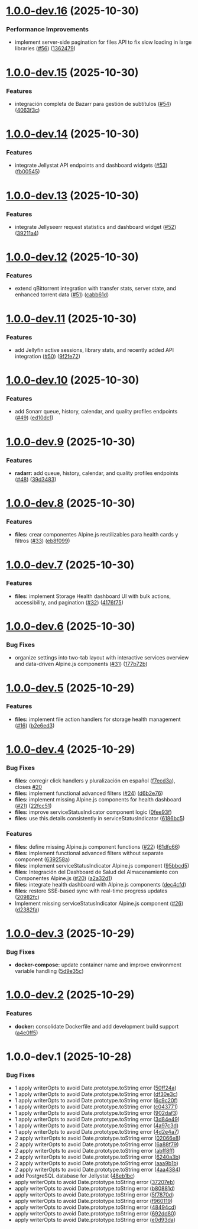 # [1.0.0-dev.16](https://github.com/carcheky/keepercheky/compare/v1.0.0-dev.15...v1.0.0-dev.16) (2025-10-30)


### Performance Improvements

* implement server-side pagination for files API to fix slow loading in large libraries ([#56](https://github.com/carcheky/keepercheky/issues/56)) ([1362479](https://github.com/carcheky/keepercheky/commit/1362479fbfe0300ff256134f1038a50e414b38be))

# [1.0.0-dev.15](https://github.com/carcheky/keepercheky/compare/v1.0.0-dev.14...v1.0.0-dev.15) (2025-10-30)


### Features

* integración completa de Bazarr para gestión de subtítulos ([#54](https://github.com/carcheky/keepercheky/issues/54)) ([4063f3c](https://github.com/carcheky/keepercheky/commit/4063f3c22b64c64afe1ec82e2d05a52468382dc2))

# [1.0.0-dev.14](https://github.com/carcheky/keepercheky/compare/v1.0.0-dev.13...v1.0.0-dev.14) (2025-10-30)


### Features

* integrate Jellystat API endpoints and dashboard widgets ([#53](https://github.com/carcheky/keepercheky/issues/53)) ([fb00545](https://github.com/carcheky/keepercheky/commit/fb00545c0c469ccc2f8ea20daa042d48a32f9f9d))

# [1.0.0-dev.13](https://github.com/carcheky/keepercheky/compare/v1.0.0-dev.12...v1.0.0-dev.13) (2025-10-30)


### Features

* integrate Jellyseerr request statistics and dashboard widget ([#52](https://github.com/carcheky/keepercheky/issues/52)) ([39211a4](https://github.com/carcheky/keepercheky/commit/39211a4ce74a40c8c55d83ffd45785e7b7f61d06))

# [1.0.0-dev.12](https://github.com/carcheky/keepercheky/compare/v1.0.0-dev.11...v1.0.0-dev.12) (2025-10-30)


### Features

* extend qBittorrent integration with transfer stats, server state, and enhanced torrent data ([#51](https://github.com/carcheky/keepercheky/issues/51)) ([cabb61d](https://github.com/carcheky/keepercheky/commit/cabb61da11eb031037c29a35a4970e962311a648))

# [1.0.0-dev.11](https://github.com/carcheky/keepercheky/compare/v1.0.0-dev.10...v1.0.0-dev.11) (2025-10-30)


### Features

* add Jellyfin active sessions, library stats, and recently added API integration ([#50](https://github.com/carcheky/keepercheky/issues/50)) ([9f2fe72](https://github.com/carcheky/keepercheky/commit/9f2fe724e45f67a02eadc7985d36b9b33f4fe164))

# [1.0.0-dev.10](https://github.com/carcheky/keepercheky/compare/v1.0.0-dev.9...v1.0.0-dev.10) (2025-10-30)


### Features

* add Sonarr queue, history, calendar, and quality profiles endpoints ([#49](https://github.com/carcheky/keepercheky/issues/49)) ([ed10dc1](https://github.com/carcheky/keepercheky/commit/ed10dc12bbe923b285b9f19449762c96b337300a))

# [1.0.0-dev.9](https://github.com/carcheky/keepercheky/compare/v1.0.0-dev.8...v1.0.0-dev.9) (2025-10-30)


### Features

* **radarr:** add queue, history, calendar, and quality profiles endpoints ([#48](https://github.com/carcheky/keepercheky/issues/48)) ([39d3483](https://github.com/carcheky/keepercheky/commit/39d34836464d6c290a001a320005af0bc92143cd))

# [1.0.0-dev.8](https://github.com/carcheky/keepercheky/compare/v1.0.0-dev.7...v1.0.0-dev.8) (2025-10-30)


### Features

* **files:** crear componentes Alpine.js reutilizables para health cards y filtros ([#33](https://github.com/carcheky/keepercheky/issues/33)) ([eb8f099](https://github.com/carcheky/keepercheky/commit/eb8f099bc25d194e5988c54df32c4a8a4ad6de03))

# [1.0.0-dev.7](https://github.com/carcheky/keepercheky/compare/v1.0.0-dev.6...v1.0.0-dev.7) (2025-10-30)


### Features

* **files:** implement Storage Health dashboard UI with bulk actions, accessibility, and pagination ([#32](https://github.com/carcheky/keepercheky/issues/32)) ([4176f75](https://github.com/carcheky/keepercheky/commit/4176f75a45de92409893d9c3f2367801205108b0))

# [1.0.0-dev.6](https://github.com/carcheky/keepercheky/compare/v1.0.0-dev.5...v1.0.0-dev.6) (2025-10-30)


### Bug Fixes

* organize settings into two-tab layout with interactive services overview and data-driven Alpine.js components ([#31](https://github.com/carcheky/keepercheky/issues/31)) ([177b72b](https://github.com/carcheky/keepercheky/commit/177b72b9a39eab6dd159b56bff25183066eec2af))

# [1.0.0-dev.5](https://github.com/carcheky/keepercheky/compare/v1.0.0-dev.4...v1.0.0-dev.5) (2025-10-29)


### Features

* **files:** implement file action handlers for storage health management ([#16](https://github.com/carcheky/keepercheky/issues/16)) ([b2e6ed3](https://github.com/carcheky/keepercheky/commit/b2e6ed330c91f651b9ef442fb363b2111ae31c36))

# [1.0.0-dev.4](https://github.com/carcheky/keepercheky/compare/v1.0.0-dev.3...v1.0.0-dev.4) (2025-10-29)


### Bug Fixes

* **files:** corregir click handlers y pluralización en español ([f7ecd3a](https://github.com/carcheky/keepercheky/commit/f7ecd3aa11cdf5883c2a464844650ee063ae5874)), closes [#20](https://github.com/carcheky/keepercheky/issues/20)
* **files:** implement functional advanced filters ([#24](https://github.com/carcheky/keepercheky/issues/24)) ([d6b2e76](https://github.com/carcheky/keepercheky/commit/d6b2e768e98167f27623242dd7a80))
* **files:** implement missing Alpine.js components for health dashboard ([#21](https://github.com/carcheky/keepercheky/issues/21)) ([22fcc51](https://github.com/carcheky/keepercheky/commit/22fcc51))
* **files:** improve serviceStatusIndicator component logic ([0fee93f](https://github.com/carcheky/keepercheky/commit/0fee93f088f1f7c3e8ec54d75c9496cdb427bcc0))
* **files:** use this.details consistently in serviceStatusIndicator ([6186bc5](https://github.com/carcheky/keepercheky/commit/6186bc50b4265b777bea6a4efd16eb08a4920e2d))


### Features

* **files:** define missing Alpine.js component functions ([#22](https://github.com/carcheky/keepercheky/issues/22)) ([61dfc66](https://github.com/carcheky/keepercheky/commit/61dfc669b723594549633114f542db34563e893d))
* **files:** implement functional advanced filters without separate component ([639258a](https://github.com/carcheky/keepercheky/commit/639258a1373bbac80b8dc147ec47f7c482bd9d27))
* **files:** implement serviceStatusIndicator Alpine.js component ([95bbcd5](https://github.com/carcheky/keepercheky/commit/95bbcd58aa278fa20f2069040c6a7ff6176f270b))
* **files:** Integración del Dashboard de Salud del Almacenamiento con Componentes Alpine.js ([#20](https://github.com/carcheky/keepercheky/issues/20)) ([a2a32d1](https://github.com/carcheky/keepercheky/commit/a2a32d1c1a2eb7d90d9ad9c0c049fc5d81d31988))
* **files:** integrate health dashboard with Alpine.js components ([dec4cfd](https://github.com/carcheky/keepercheky/commit/dec4cfd66236cc76fba48abb11a188f03ff397d0))
* **files:** restore SSE-based sync with real-time progress updates ([20982fc](https://github.com/carcheky/keepercheky/commit/20982fc30042c88ff71a8809fa51ec21935eb09e))
* Implement missing serviceStatusIndicator Alpine.js component ([#26](https://github.com/carcheky/keepercheky/issues/26)) ([d2382fa](https://github.com/carcheky/keepercheky/commit/d2382fad6344e16d1c7132d8958bef000fa36f33))


# [1.0.0-dev.3](https://github.com/carcheky/keepercheky/compare/v1.0.0-dev.2...v1.0.0-dev.3) (2025-10-29)


### Bug Fixes

* **docker-compose:** update container name and improve environment variable handling ([5d9e35c](https://github.com/carcheky/keepercheky/commit/5d9e35c378a7d6516c8c63c26a319af1c093e03a))

# [1.0.0-dev.2](https://github.com/carcheky/keepercheky/compare/v1.0.0-dev.1...v1.0.0-dev.2) (2025-10-29)


### Features

* **docker:** consolidate Dockerfile and add development build support ([a4e0ff5](https://github.com/carcheky/keepercheky/commit/a4e0ff50f8b0864c1efac74c3c6043ed3312ce40))

# 1.0.0-dev.1 (2025-10-28)


### Bug Fixes

* 1 apply writerOpts to avoid Date.prototype.toString error ([50ff24a](https://github.com/carcheky/keepercheky/commit/50ff24acf0a26f68d58beeaa3c7656246ee6f4b0))
* 1 apply writerOpts to avoid Date.prototype.toString error ([df30e3c](https://github.com/carcheky/keepercheky/commit/df30e3c3e91bd94a7141cd9bd365f17e78888fdc))
* 1 apply writerOpts to avoid Date.prototype.toString error ([6c9c20f](https://github.com/carcheky/keepercheky/commit/6c9c20fa2b77f803c2813e30af2d475c4314f80b))
* 1 apply writerOpts to avoid Date.prototype.toString error ([c043771](https://github.com/carcheky/keepercheky/commit/c04377112f6a8dccb313cf1e62eca38bbdb80353))
* 1 apply writerOpts to avoid Date.prototype.toString error ([902daf3](https://github.com/carcheky/keepercheky/commit/902daf3b678242754855a8003c8cad15bc415ad6))
* 1 apply writerOpts to avoid Date.prototype.toString error ([3d84e49](https://github.com/carcheky/keepercheky/commit/3d84e49f0b1da0e6720baa229a9fef0a386ca239))
* 1 apply writerOpts to avoid Date.prototype.toString error ([4a97c3d](https://github.com/carcheky/keepercheky/commit/4a97c3d071cabbb368f6a3ee25f698c5e7194f80b))
* 1 apply writerOpts to avoid Date.prototype.toString error ([4d2e4a7](https://github.com/carcheky/keepercheky/commit/4d2e4a7a5d7b757d741d55d8c9eb81540edf2c37))
* 2 apply writerOpts to avoid Date.prototype.toString error ([02066e8](https://github.com/carcheky/keepercheky/commit/02066e83c3bbd2821b3afbb9b7540a10f33171e6))
* 2 apply writerOpts to avoid Date.prototype.toString error ([6a88f79](https://github.com/carcheky/keepercheky/commit/6a88f799fbcf7a157923cb76ce8606c1992097ed))
* 2 apply writerOpts to avoid Date.prototype.toString error ([abff8ff](https://github.com/carcheky/keepercheky/commit/abff8ff620ba06040b104ab07ed9f287fe8e53bd))
* 2 apply writerOpts to avoid Date.prototype.toString error ([6240a3b](https://github.com/carcheky/keepercheky/commit/6240a3b549149d079f41d248ccf9abb09f9ba46c))
* 2 apply writerOpts to avoid Date.prototype.toString error ([aaa9b1b](https://github.com/carcheky/keepercheky/commit/aaa9b1b671119b6b7af58bf0729551cef6999b77))
* 2 apply writerOpts to avoid Date.prototype.toString error ([4aa4384](https://github.com/carcheky/keepercheky/commit/4aa4384bf0bd7ba2582eedc3efd5a2517d40355c))
* add PostgreSQL database for Jellystat ([48eb1bc](https://github.com/carcheky/keepercheky/commit/48eb1bc76c1dca890174502bdb3914e4289db99b))
* apply writerOpts to avoid Date.prototype.toString error ([37207eb](https://github.com/carcheky/keepercheky/commit/37207eb28df595e7d698b8834b7992a6f4c0a113))
* apply writerOpts to avoid Date.prototype.toString error ([b80881d](https://github.com/carcheky/keepercheky/commit/b80881c745c9c46a38c5c9805b9069e4e179a16c))
* apply writerOpts to avoid Date.prototype.toString error ([5f7870d](https://github.com/carcheky/keepercheky/commit/5f7870d1b5496b8fc3f12be5233c82a5aef776b5))
* apply writerOpts to avoid Date.prototype.toString error ([f960119](https://github.com/carcheky/keepercheky/commit/f960119fd8ef3ca70bcb82381f01f5b7eff1cd6d))
* apply writerOpts to avoid Date.prototype.toString error ([48494cd](https://github.com/carcheky/keepercheky/commit/48494cd1e481af70ddc11687274915246a7907c))
* apply writerOpts to avoid Date.prototype.toString error ([692dd80](https://github.com/carcheky/keepercheky/commit/692dd804e6bba25039cbccce4f1f252d539c114e))
* apply writerOpts to avoid Date.prototype.toString error ([e0d93da](https://github.com/carcheky/keepercheky/commit/e0d93da5a1e1e8d05f0e56a66a5b74f2d9e18f01))
